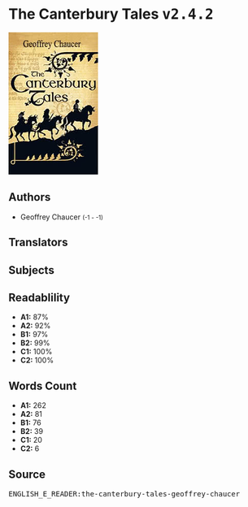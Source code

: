 # The Canterbury Tales <kbd>v2.4.2</kbd>

![](./cover.medium.jpg "")

## Authors


 - Geoffrey Chaucer <small>(-1 - -1)</small>

## Translators



## Subjects



## Readablility


 - **A1:** 87%
 - **A2:** 92%
 - **B1:** 97%
 - **B2:** 99%
 - **C1:** 100%
 - **C2:** 100%

## Words Count


 - **A1:** 262
 - **A2:** 81
 - **B1:** 76
 - **B2:** 39
 - **C1:** 20
 - **C2:** 6

## Source


<kbd>ENGLISH_E_READER:the-canterbury-tales-geoffrey-chaucer</kbd>
